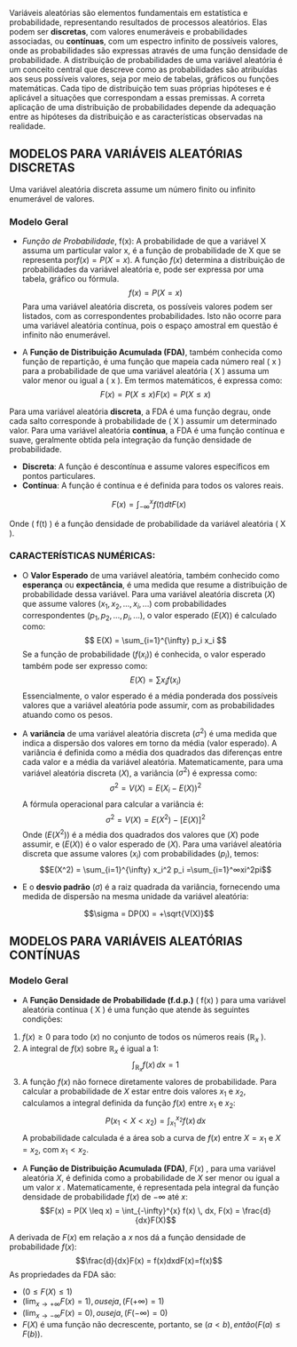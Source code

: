 
Variáveis aleatórias são elementos fundamentais em estatística e probabilidade, representando resultados de processos aleatórios. 
Elas podem ser **discretas**, com valores enumeráveis e probabilidades associadas, ou **contínuas**, com um espectro infinito de possíveis valores, onde as probabilidades são expressas através de uma função densidade de probabilidade. 
A distribuição de probabilidades de uma variável aleatória é um conceito central que descreve como as probabilidades são atribuídas aos seus possíveis valores, seja por meio de tabelas, gráficos ou funções matemáticas. 
Cada tipo de distribuição tem suas próprias hipóteses e é aplicável a situações que correspondam a essas premissas. A correta aplicação de uma distribuição de probabilidades depende da adequação entre as hipóteses da distribuição e as características observadas na realidade.

## MODELOS PARA VARIÁVEIS ALEATÓRIAS DISCRETAS

Uma variável aleatória discreta assume um número finito ou infinito enumerável de valores.

### Modelo Geral

- *Função de Probabilidade*, f(x): A probabilidade de que a variável X assuma um particular valor x, é a função de probabilidade de X que se representa por$f(x) = P(X = x)$. A função $f(x)$ determina a distribuição de probabilidades da variável aleatória e, pode ser expressa por uma tabela, gráfico ou fórmula. $$f(x) = P(X = x)$$Para uma variável aleatória discreta, os possíveis valores podem ser listados, com as correspondentes probabilidades. Isto não ocorre para uma variável aleatória contínua, pois o espaço amostral em questão é infinito não enumerável.

- A **Função de Distribuição Acumulada (FDA)**, também conhecida como função de repartição, é uma função que mapeia cada número real ( x ) para a probabilidade de que uma variável aleatória ( X ) assuma um valor menor ou igual a ( x ). Em termos matemáticos, é expressa como:
$$F(x) = P(X \leq x)F(x)=P(X≤x)$$

Para uma variável aleatória **discreta**, a FDA é uma função degrau, onde cada salto corresponde à probabilidade de ( X ) assumir um determinado valor. Para uma variável aleatória **contínua**, a FDA é uma função contínua e suave, geralmente obtida pela integração da função densidade de probabilidade.

- **Discreta**: A função é descontínua e assume valores específicos em pontos particulares.
- **Contínua**: A função é contínua e é definida para todos os valores reais.

$$F(x) = \int_{-\infty}^{x} f(t) dtF(x)$$

Onde ( f(t) ) é a função densidade de probabilidade da variável aleatória ( X ).

### CARACTERÍSTICAS NUMÉRICAS:

- O **Valor Esperado** de uma variável aleatória, também conhecido como **esperança** ou **expectância**, é uma medida que resume a distribuição de probabilidade dessa variável. Para uma variável aleatória discreta $( X )$ que assume valores $( x_1, x_2, ..., x_i, ... )$ com probabilidades correspondentes $( p_1, p_2, ..., p_i, ... )$, o valor esperado $( E(X) )$ é calculado como:$$ E(X) = \sum_{i=1}^{\infty} p_i x_i $$Se a função de probabilidade ($f(x_i)$) é conhecida, o valor esperado também pode ser expresso como:$$ E(X) = \sum x_i f(x_i) $$Essencialmente, o valor esperado é a média ponderada dos possíveis valores que a variável aleatória pode assumir, com as probabilidades atuando como os pesos.

- A **variância** de uma variável aleatória discreta $( \sigma^2 )$ é uma medida que indica a dispersão dos valores em torno da média (valor esperado). A variância é definida como a média dos quadrados das diferenças entre cada valor e a média da variável aleatória. Matematicamente, para uma variável aleatória discreta $( X )$, a variância $( \sigma^2 )$ é expressa como:$$\sigma^2 = V(X) = E(X_i - E(X))^2$$A fórmula operacional para calcular a variância é:$$\sigma^2 = V(X) = E(X^2) - [E(X)]^2$$Onde $( E(X^2) )$ é a média dos quadrados dos valores que $( X )$ pode assumir, e $( E(X) )$ é o valor esperado de $( X )$. Para uma variável aleatória discreta que assume valores $( x_i )$ com probabilidades $( p_i )$, temos:$$E(X^2) = \sum_{i=1}^{\infty} x_i^2 p_i =\sum_{i=1}^∞​xi^2​pi​$$
- E o **desvio padrão** $( \sigma )$ é a raiz quadrada da variância, fornecendo uma medida de dispersão na mesma unidade da variável aleatória:

$$\sigma = DP(X) = +\sqrt{V(X)}​$$


## MODELOS PARA VARIÁVEIS ALEATÓRIAS CONTÍNUAS

### Modelo Geral

- A **Função Densidade de Probabilidade (f.d.p.)** ( f(x) ) para uma variável aleatória contínua ( X ) é uma função que atende às seguintes condições:

1. $f(x) \geq 0$ para todo $( x )$ no conjunto de todos os números reais ($\mathbb{R}_x$ ).
2. A integral de $f(x)$ sobre $\mathbb{R}_x$ é igual a 1:$$\int_{\mathbb{R}_x} f(x) \, dx = 1$$
3. A função $f(x)$ não fornece diretamente valores de probabilidade. Para calcular a probabilidade de $X$  estar entre dois valores $x_1$ e $x_2$, calculamos a integral definida da função $f(x)$ entre $x_1$ e $x_2$:
$$    P(x_1 < X < x_2) = \int_{x_1}^{x_2} f(x) \, dx$$A probabilidade calculada é a área sob a curva de $f(x)$ entre $X = x_1$ e  $X = x_2$, com $x_1 < x_2$.

- A **Função de Distribuição Acumulada (FDA)**, $F(x)$ , para uma variável aleatória $X$, é definida como a probabilidade de $X$ ser menor ou igual a um valor $x$ . Matematicamente, é representada pela integral da função densidade de probabilidade $f(x)$ de $-\infty$ até $x$:$$F(x) = P(X \leq x) = \int_{-\infty}^{x} f(x) \, dx, F(x) = \frac{d}{dx}F(X)$$

A derivada de $F(x)$ em relação a $x$ nos dá a função densidade de probabilidade $f(x)$:$$\frac{d}{dx}F(x) = f(x)dxd​F(x)=f(x)$$As propriedades da FDA são:
- $( 0 \leq F(X) \leq 1 )$
- $( \lim_{x \to +\infty} F(x) = 1 ), ou seja, ( F(+\infty) = 1 )$
- $( \lim_{x \to -\infty} F(x) = 0 ), ou seja, ( F(-\infty) = 0 )$
- $F(X)$ é uma função não decrescente, portanto, se $( a < b ), então ( F(a) \leq F(b) ).$